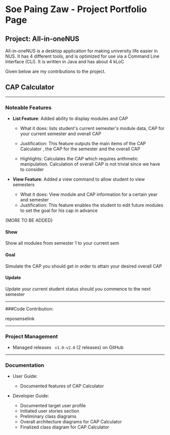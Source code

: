 # Soe Paing Zaw - Project Portfolio Page

## Project: All-in-oneNUS

All-in-oneNUS is a desktop application for making university life easier in NUS. It has 4 different tools, and is optimized for use via a Command Line Interface (CLI). It is written in Java and has about 4 kLoC 

Given below are my contributions to the project.


## CAP Calculator
***
### Noteable Features

* **List Feature**: Added ability to display modules and CAP
   * What it does: lists student's current semester's module data, CAP for your current semester
and overall CAP
   * Justification: This feature outputs the main items of the CAP Calculator , the CAP for the semester
    and the overall CAP
    
   * Highlights: Calculates the CAP which requires arithmetic manipulation. Calculation of overall CAP is not trivial
    since we have to consider 
  

*  **View Feature**: Added a view command to allow student to view semesters
    * What it does: View module and CAP information for a certain year and semester
    * Justification: This feature enables the student to edit future modules to set the goal for his cap in advance

{MORE TO BE ADDED}

#### Show
Show all modules from semester 1 to your current sem

#### Goal
Simulate the CAP you should get in order to attain your desired overall CAP


#### Update
Update your current student status should you commence to the next semester


***
###Code Contribution:

reposenselink

***

### Project Management

* Managed releases <code> v1.0-v2.0</code> (2 releases) on GitHub

***

### Documentation

* User Guide:
  * Documented features of CAP Calculator

* Developer Guide:
    * Documented target user profile
    * Initiated user stories section
    * Preliminary class diagrams
    * Overall architecture diagrams for CAP Calculator 
    * Finalized class diagram for CAP Calculator